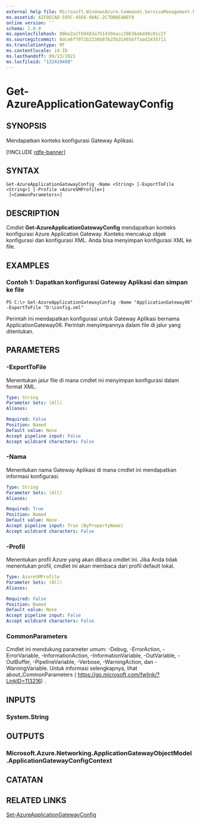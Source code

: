 ```yaml
---
external help file: Microsoft.WindowsAzure.Commands.ServiceManagement.Network.dll-Help.xml
ms.assetid: A2F0ECAD-595C-45E6-98AC-2C7DB8E4BEF0
online version: ''
schema: 2.0.0
ms.openlocfilehash: 89be2a1fb9483a7514394acc28636abd40c01c2f
ms.sourcegitcommit: 6dce6f7972b2236b87b25b31465bffaad2435711
ms.translationtype: MT
ms.contentlocale: id-ID
ms.lasthandoff: 09/13/2021
ms.locfileid: "132419498"
---
```

# Get-AzureApplicationGatewayConfig

## SYNOPSIS
Mendapatkan konteks konfigurasi Gateway Aplikasi.

[!INCLUDE [rdfe-banner](../../includes/rdfe-banner.md)]

## SYNTAX

```
Get-AzureApplicationGatewayConfig -Name <String> [-ExportToFile <String>] [-Profile <AzureSMProfile>]
 [<CommonParameters>]
```

## DESCRIPTION
Cmdlet **Get-AzureApplicationGatewayConfig** mendapatkan konteks konfigurasi Azure Application Gateway.
Konteks mencakup objek konfigurasi dan konfigurasi XML.
Anda bisa menyimpan konfigurasi XML ke file.

## EXAMPLES

### Contoh 1: Dapatkan konfigurasi Gateway Aplikasi dan simpan ke file
```
PS C:\> Get-AzureApplicationGatewayConfig -Name "ApplicationGateway06" -ExportToFile "D:\config.xml"
```

Perintah ini mendapatkan konfigurasi untuk Gateway Aplikasi bernama ApplicationGateway06.
Perintah menyimpannya dalam file di jalur yang ditentukan.

## PARAMETERS

### -ExportToFile
Menentukan jalur file di mana cmdlet ini menyimpan konfigurasi dalam format XML.

```yaml
Type: String
Parameter Sets: (All)
Aliases: 

Required: False
Position: Named
Default value: None
Accept pipeline input: False
Accept wildcard characters: False
```

### -Nama
Menentukan nama Gateway Aplikasi di mana cmdlet ini mendapatkan informasi konfigurasi.

```yaml
Type: String
Parameter Sets: (All)
Aliases: 

Required: True
Position: Named
Default value: None
Accept pipeline input: True (ByPropertyName)
Accept wildcard characters: False
```

### -Profil
Menentukan profil Azure yang akan dibaca cmdlet ini. Jika Anda tidak menentukan profil, cmdlet ini akan membaca dari profil default lokal.

```yaml
Type: AzureSMProfile
Parameter Sets: (All)
Aliases: 

Required: False
Position: Named
Default value: None
Accept pipeline input: False
Accept wildcard characters: False
```

### CommonParameters
Cmdlet ini mendukung parameter umum: -Debug, -ErrorAction, -ErrorVariable, -InformationAction, -InformationVariable, -OutVariable, -OutBuffer, -PipelineVariable, -Verbose, -WarningAction, dan -WarningVariable. Untuk informasi selengkapnya, lihat about_CommonParameters ( https://go.microsoft.com/fwlink/?LinkID=113216) .

## INPUTS

### System.String

## OUTPUTS

### Microsoft.Azure.Networking.ApplicationGatewayObjectModel.ApplicationGatewayConfigContext

## CATATAN

## RELATED LINKS

[Set-AzureApplicationGatewayConfig](./Set-AzureApplicationGatewayConfig.md)


